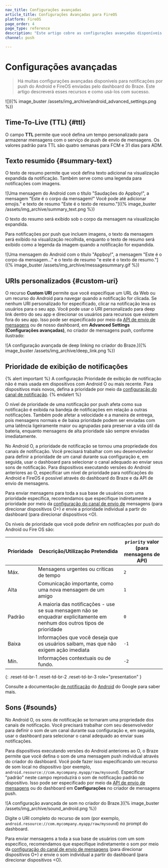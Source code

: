 ```yaml
---
nav_title: Configurações avançadas
article_title: Configurações Avançadas para FireOS
platform: FireOS
page_order: 4
page_type: reference
description: "Este artigo cobre as configurações avançadas disponíveis para notificações por push do FireOS enviadas através do dashboard do Braze."
channel: push

---
```


# Configurações avançadas

> Há muitas configurações avançadas disponíveis para notificações por push do Android e FireOS enviadas pelo dashboard do Braze. Este artigo descreverá esses recursos e como usá-los com sucesso.

![]({% image_buster /assets/img_archive/android_advanced_settings.png %})

## Time-To-Live (TTL) {#ttl}

O campo **TTL** permite que você defina um tempo personalizado para armazenar mensagens com o serviço de push de envio de mensagens. Os valores padrão para TTL são quatro semanas para FCM e 31 dias para ADM.

## Texto resumido {#summary-text}

O texto de resumo permite que você defina texto adicional na visualização expandida da notificação. Também serve como uma legenda para notificações com imagens.

![Uma mensagem do Android com o título "Saudações do Appboy!", a mensagem "Este é o corpo da mensagem!" Você pode até adicionar emojis." e texto de resumo "Este é o texto de resumo."]({% image_buster /assets/img_archive/summary_text.png %})

O texto do resumo será exibido sob o corpo da mensagem na visualização expandida.

Para notificações por push que incluem imagens, o texto da mensagem será exibido na visualização recolhida, enquanto o texto de resumo será exibido como a legenda da imagem quando a notificação for expandida. 

![Uma mensagem do Android com o título "Appboy!", a mensagem "Este é o corpo da mensagem..." e o texto de resumo "e este é o texto de resumo."]({% image_buster /assets/img_archive/messagesummary.gif %})

## URIs personalizados {#custom-uri}

O recurso **Custom URI** permite que você especifique um URL da Web ou um recurso do Android para navegar quando a notificação for clicada. Se nenhum URI personalizado for especificado, clicar na notificação leva os usuários para o seu app. Você pode usar o URI personalizado para deep link dentro do seu app e direcionar os usuários para recursos que existem fora do seu app. Isso pode ser especificado por meio da [API de envio de mensagens]({{site.baseurl}}/api/endpoints/messaging) ou de nosso dashboard, em **Advanced Settings (Configurações avançadas)**, no criador de mensagens push, conforme ilustrado:

![A configuração avançada de deep linking no criador do Braze.]({% image_buster /assets/img_archive/deep_link.png %})

## Prioridade de exibição de notificações

{% alert important %}
A configuração Prioridade de exibição de notificação não é mais usada em dispositivos com Android O ou mais recente. Para dispositivos mais novos, defina a prioridade por meio da [configuração do canal de notificação](https://developer.android.com/training/notify-user/channels#importance).
{% endalert %}

O nível de prioridade de uma notificação por push afeta como sua notificação é exibida na bandeja de notificações em relação a outras notificações. Também pode afetar a velocidade e a maneira de entrega, pois mensagens normais e de baixa prioridade podem ser enviadas com uma latência ligeiramente maior ou agrupadas para preservar a vida útil da bateria, enquanto mensagens de alta prioridade são sempre enviadas imediatamente.

No Android O, a prioridade de notificação se tornou uma propriedade dos canais de notificação. Você precisará trabalhar com seu desenvolvedor para definir a prioridade de um canal durante sua configuração e, em seguida, usar o dashboard para selecionar o canal adequado ao enviar seus sons de notificação. Para dispositivos executando versões do Android anteriores ao O, especificar um nível de prioridade para notificações do Android e FireOS é possível através do dashboard do Braze e da API de envio de mensagens. 

Para enviar mensagens para toda a sua base de usuários com uma prioridade específica, recomendamos que especifique indiretamente a prioridade por meio da [configuração do canal de envio de](https://developer.android.com/training/notify-user/channels#importance) mensagens (para direcionar dispositivos O+) *e* envie a prioridade individual a partir do dashboard (para direcionar dispositivos <O).

Os níveis de prioridade que você pode definir em notificações por push do Android ou Fire OS são:

| Prioridade | Descrição/Utilização Pretendida | `priority` valor (para mensagens de API) |
|----------|--------------------------|-------------------------------------|
| Máx.      | Mensagens urgentes ou críticas de tempo | `2` |
| Alta     | Comunicação importante, como uma nova mensagem de um amigo | `1` |
| Padrão  | A maioria das notificações - use se sua mensagem não se enquadrar explicitamente em nenhum dos outros tipos de prioridade | `0` |
| Baixa      | Informações que você deseja que os usuários saibam, mas que não exigem ação imediata | `-1` |
| Mín.      | Informações contextuais ou de fundo. | `-2` |
{: .reset-td-br-1 .reset-td-br-2 .reset-td-br-3 role="presentation" }

Consulte a documentação [de notificação](http://developer.android.com/design/patterns/notifications.html) do [Android](http://developer.android.com/design/patterns/notifications.html) do Google para saber mais.

## Sons {#sounds}

No Android O, os sons de notificação se tornaram uma propriedade dos canais de notificação. Você precisará trabalhar com seu desenvolvedor para definir o som de um canal durante sua configuração e, em seguida, usar o dashboard para selecionar o canal adequado ao enviar suas notificações.

Para dispositivos executando versões do Android anteriores ao O, o Braze permite que você defina o som de uma mensagem push individual através do criador do dashboard. Você pode fazer isso especificando um recurso de som local no dispositivo (por exemplo, `android.resource://com.mycompany.myapp/raw/mysound`). Especificar "padrão" neste campo reproduzirá o som de notificação padrão no dispositivo. Isso pode ser especificado por meio da [API de envio de mensagens]({{site.baseurl}}/api/endpoints/messaging) ou do dashboard em **Configurações** no criador de mensagens push.

![A configuração avançada de som no criador do Braze.]({% image_buster /assets/img_archive/sound_android.png %})

Digite o URI completo do recurso de som (por exemplo, `android.resource://com.mycompany.myapp/raw/mysound`) no prompt do dashboard.

Para enviar mensagens a toda a sua base de usuários com um som específico, recomendamos que especifique indiretamente o som por meio da [configuração do canal de envio de mensagens](https://developer.android.com/training/notify-user/channels) (para direcionar dispositivos O+) *e* envie o som individual a partir do dashboard (para direcionar dispositivos <O).


